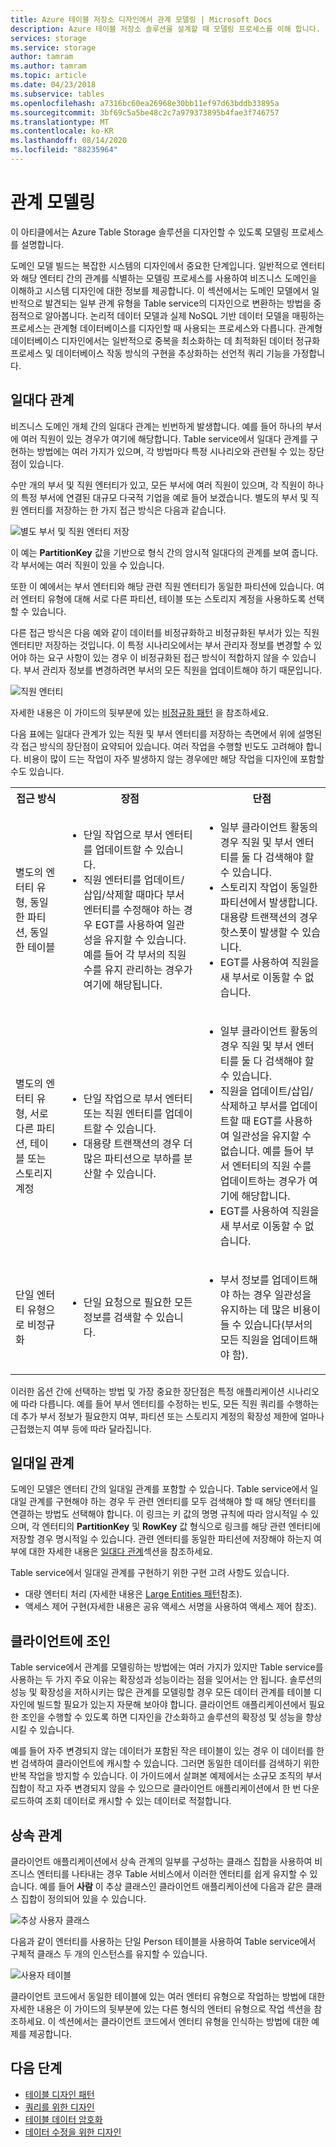 ```yaml
---
title: Azure 테이블 저장소 디자인에서 관계 모델링 | Microsoft Docs
description: Azure 테이블 저장소 솔루션을 설계할 때 모델링 프로세스를 이해 합니다. 일 대 다, 일 대 일 및 상속 관계에 대해 읽어 보세요.
services: storage
ms.service: storage
author: tamram
ms.author: tamram
ms.topic: article
ms.date: 04/23/2018
ms.subservice: tables
ms.openlocfilehash: a7316bc60ea26968e30bb11ef97d63bddb33895a
ms.sourcegitcommit: 3bf69c5a5be48c2c7a979373895b4fae3f746757
ms.translationtype: MT
ms.contentlocale: ko-KR
ms.lasthandoff: 08/14/2020
ms.locfileid: "88235964"
---
```

# <a name="modeling-relationships"></a>관계 모델링
이 아티클에서는 Azure Table Storage 솔루션을 디자인할 수 있도록 모델링 프로세스를 설명합니다.

도메인 모델 빌드는 복잡한 시스템의 디자인에서 중요한 단계입니다. 일반적으로 엔터티와 해당 엔터티 간의 관계를 식별하는 모델링 프로세스를 사용하여 비즈니스 도메인을 이해하고 시스템 디자인에 대한 정보를 제공합니다. 이 섹션에서는 도메인 모델에서 일반적으로 발견되는 일부 관계 유형을 Table service의 디자인으로 변환하는 방법을 중점적으로 알아봅니다. 논리적 데이터 모델과 실제 NoSQL 기반 데이터 모델을 매핑하는 프로세스는 관계형 데이터베이스를 디자인할 때 사용되는 프로세스와 다릅니다. 관계형 데이터베이스 디자인에서는 일반적으로 중복을 최소화하는 데 최적화된 데이터 정규화 프로세스 및 데이터베이스 작동 방식의 구현을 추상화하는 선언적 쿼리 기능을 가정합니다.  

## <a name="one-to-many-relationships"></a>일대다 관계
비즈니스 도메인 개체 간의 일대다 관계는 빈번하게 발생합니다. 예를 들어 하나의 부서에 여러 직원이 있는 경우가 여기에 해당합니다. Table service에서 일대다 관계를 구현하는 방법에는 여러 가지가 있으며, 각 방법마다 특정 시나리오와 관련될 수 있는 장단점이 있습니다.  

수만 개의 부서 및 직원 엔터티가 있고, 모든 부서에 여러 직원이 있으며, 각 직원이 하나의 특정 부서에 연결된 대규모 다국적 기업을 예로 들어 보겠습니다. 별도의 부서 및 직원 엔터티를 저장하는 한 가지 접근 방식은 다음과 같습니다.  


![별도 부서 및 직원 엔터티 저장](media/storage-table-design-guide/storage-table-design-IMAGE01.png)

이 예는 **PartitionKey** 값을 기반으로 형식 간의 암시적 일대다의 관계를 보여 줍니다. 각 부서에는 여러 직원이 있을 수 있습니다.  

또한 이 예에서는 부서 엔터티와 해당 관련 직원 엔터티가 동일한 파티션에 있습니다. 여러 엔터티 유형에 대해 서로 다른 파티션, 테이블 또는 스토리지 계정을 사용하도록 선택할 수 있습니다.  

다른 접근 방식은 다음 예와 같이 데이터를 비정규화하고 비정규화된 부서가 있는 직원 엔터티만 저장하는 것입니다. 이 특정 시나리오에서는 부서 관리자 정보를 변경할 수 있어야 하는 요구 사항이 있는 경우 이 비정규화된 접근 방식이 적합하지 않을 수 있습니다. 부서 관리자 정보를 변경하려면 부서의 모든 직원을 업데이트해야 하기 때문입니다.  

![직원 엔터티](media/storage-table-design-guide/storage-table-design-IMAGE02.png)

자세한 내용은 이 가이드의 뒷부분에 있는 [비정규화 패턴](table-storage-design-patterns.md#denormalization-pattern) 을 참조하세요.  

다음 표에는 일대다 관계가 있는 직원 및 부서 엔터티를 저장하는 측면에서 위에 설명된 각 접근 방식의 장단점이 요약되어 있습니다. 여러 작업을 수행할 빈도도 고려해야 합니다. 비용이 많이 드는 작업이 자주 발생하지 않는 경우에만 해당 작업을 디자인에 포함할 수도 있습니다.  

<table>
<tr>
<th>접근 방식</th>
<th>장점</th>
<th>단점</th>
</tr>
<tr>
<td>별도의 엔터티 유형, 동일한 파티션, 동일한 테이블</td>
<td>
<ul>
<li>단일 작업으로 부서 엔터티를 업데이트할 수 있습니다.</li>
<li>직원 엔터티를 업데이트/삽입/삭제할 때마다 부서 엔터티를 수정해야 하는 경우 EGT를 사용하여 일관성을 유지할 수 있습니다. 예를 들어 각 부서의 직원 수를 유지 관리하는 경우가 여기에 해당됩니다.</li>
</ul>
</td>
<td>
<ul>
<li>일부 클라이언트 활동의 경우 직원 및 부서 엔터티를 둘 다 검색해야 할 수 있습니다.</li>
<li>스토리지 작업이 동일한 파티션에서 발생합니다. 대용량 트랜잭션의 경우 핫스폿이 발생할 수 있습니다.</li>
<li>EGT를 사용하여 직원을 새 부서로 이동할 수 없습니다.</li>
</ul>
</td>
</tr>
<tr>
<td>별도의 엔터티 유형, 서로 다른 파티션, 테이블 또는 스토리지 계정</td>
<td>
<ul>
<li>단일 작업으로 부서 엔터티 또는 직원 엔터티를 업데이트할 수 있습니다.</li>
<li>대용량 트랜잭션의 경우 더 많은 파티션으로 부하를 분산할 수 있습니다.</li>
</ul>
</td>
<td>
<ul>
<li>일부 클라이언트 활동의 경우 직원 및 부서 엔터티를 둘 다 검색해야 할 수 있습니다.</li>
<li>직원을 업데이트/삽입/삭제하고 부서를 업데이트할 때 EGT를 사용하여 일관성을 유지할 수 없습니다. 예를 들어 부서 엔터티의 직원 수를 업데이트하는 경우가 여기에 해당합니다.</li>
<li>EGT를 사용하여 직원을 새 부서로 이동할 수 없습니다.</li>
</ul>
</td>
</tr>
<tr>
<td>단일 엔터티 유형으로 비정규화</td>
<td>
<ul>
<li>단일 요청으로 필요한 모든 정보를 검색할 수 있습니다.</li>
</ul>
</td>
<td>
<ul>
<li>부서 정보를 업데이트해야 하는 경우 일관성을 유지하는 데 많은 비용이 들 수 있습니다(부서의 모든 직원을 업데이트해야 함).</li>
</ul>
</td>
</tr>
</table>

이러한 옵션 간에 선택하는 방법 및 가장 중요한 장단점은 특정 애플리케이션 시나리오에 따라 다릅니다. 예를 들어 부서 엔터티를 수정하는 빈도, 모든 직원 쿼리를 수행하는 데 추가 부서 정보가 필요한지 여부, 파티션 또는 스토리지 계정의 확장성 제한에 얼마나 근접했는지 여부 등에 따라 달라집니다.  

## <a name="one-to-one-relationships"></a>일대일 관계
도메인 모델은 엔터티 간의 일대일 관계를 포함할 수 있습니다. Table service에서 일대일 관계를 구현해야 하는 경우 두 관련 엔터티를 모두 검색해야 할 때 해당 엔터티를 연결하는 방법도 선택해야 합니다. 이 링크는 키 값의 명명 규칙에 따라 암시적일 수 있으며, 각 엔터티의 **PartitionKey** 및 **RowKey** 값 형식으로 링크를 해당 관련 엔터티에 저장할 경우 명시적일 수 있습니다. 관련 엔터티를 동일한 파티션에 저장해야 하는지 여부에 대한 자세한 내용은 [일대다 관계](#one-to-many-relationships)섹션을 참조하세요.  

Table service에서 일대일 관계를 구현하기 위한 구현 고려 사항도 있습니다.  

* 대량 엔터티 처리 (자세한 내용은 [Large Entities 패턴](table-storage-design-patterns.md#large-entities-pattern)참조).  
* 액세스 제어 구현(자세한 내용은 공유 액세스 서명을 사용하여 액세스 제어 참조).  

## <a name="join-in-the-client"></a>클라이언트에 조인
Table service에서 관계를 모델링하는 방법에는 여러 가지가 있지만 Table service를 사용하는 두 가지 주요 이유는 확장성과 성능이라는 점을 잊어서는 안 됩니다. 솔루션의 성능 및 확장성을 저하시키는 많은 관계를 모델링할 경우 모든 데이터 관계를 테이블 디자인에 빌드할 필요가 있는지 자문해 보아야 합니다. 클라이언트 애플리케이션에서 필요한 조인을 수행할 수 있도록 하면 디자인을 간소화하고 솔루션의 확장성 및 성능을 향상시킬 수 있습니다.  

예를 들어 자주 변경되지 않는 데이터가 포함된 작은 테이블이 있는 경우 이 데이터를 한 번 검색하여 클라이언트에 캐시할 수 있습니다. 그러면 동일한 데이터를 검색하기 위한 반복 작업을 방지할 수 있습니다. 이 가이드에서 살펴본 예제에서는 소규모 조직의 부서 집합이 작고 자주 변경되지 않을 수 있으므로 클라이언트 애플리케이션에서 한 번 다운로드하여 조회 데이터로 캐시할 수 있는 데이터로 적절합니다.  

## <a name="inheritance-relationships"></a>상속 관계
클라이언트 애플리케이션에서 상속 관계의 일부를 구성하는 클래스 집합을 사용하여 비즈니스 엔터티를 나타내는 경우 Table 서비스에서 이러한 엔터티를 쉽게 유지할 수 있습니다. 예를 들어 **사람** 이 추상 클래스인 클라이언트 애플리케이션에 다음과 같은 클래스 집합이 정의되어 있을 수 있습니다.

![추상 사용자 클래스](media/storage-table-design-guide/storage-table-design-IMAGE03.png)

다음과 같이 엔터티를 사용하는 단일 Person 테이블을 사용하여 Table service에서 구체적 클래스 두 개의 인스턴스를 유지할 수 있습니다.  

![사용자 테이블](media/storage-table-design-guide/storage-table-design-IMAGE04.png)

클라이언트 코드에서 동일한 테이블에 있는 여러 엔터티 유형으로 작업하는 방법에 대한 자세한 내용은 이 가이드의 뒷부분에 있는 다른 형식의 엔터티 유형으로 작업 섹션을 참조하세요. 이 섹션에서는 클라이언트 코드에서 엔터티 유형을 인식하는 방법에 대한 예제를 제공합니다.  


## <a name="next-steps"></a>다음 단계

- [테이블 디자인 패턴](table-storage-design-patterns.md)
- [쿼리를 위한 디자인](table-storage-design-for-query.md)
- [테이블 데이터 암호화](table-storage-design-encrypt-data.md)
- [데이터 수정을 위한 디자인](table-storage-design-for-modification.md)
